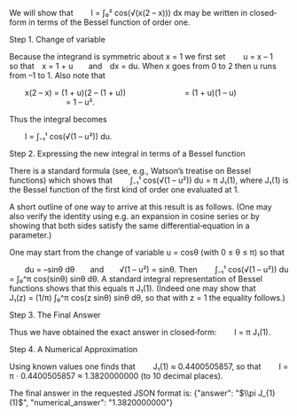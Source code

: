 We will show that
  I = ∫₀² cos(√(x(2 – x))) dx
may be written in closed‐form in terms of the Bessel function of order one.

Step 1. Change of variable

Because the integrand is symmetric about x = 1 we first set
  u = x – 1  so that x = 1 + u  and dx = du.
When x goes from 0 to 2 then u runs from –1 to 1. Also note that

  x(2 – x) = (1 + u)(2 – (1 + u))
        = (1 + u)(1 – u)
        = 1 – u².

Thus the integral becomes

  I = ∫₋₁¹ cos(√(1 – u²)) du.

Step 2. Expressing the new integral in terms of a Bessel function

There is a standard formula (see, e.g., Watson’s treatise on Bessel functions) which shows that
  ∫₋₁¹ cos(√(1 – u²)) du = π J₁(1),
where J₁(1) is the Bessel function of the first kind of order one evaluated at 1.

A short outline of one way to arrive at this result is as follows. (One may also verify the identity using e.g. an expansion in cosine series or by showing that both sides satisfy the same differential‐equation in a parameter.)

One may start from the change of variable u = cosθ (with 0 ≤ θ ≤ π) so that

  du = –sinθ dθ  and  √(1 – u²) = sinθ.
Then
  ∫₋₁¹ cos(√(1 – u²)) du = ∫₀^π cos(sinθ) sinθ dθ.
A standard integral representation of Bessel functions shows that this equals π J₁(1). (Indeed one may show that
  J₁(z) = (1/π) ∫₀^π cos(z sinθ) sinθ dθ,
so that with z = 1 the equality follows.)

Step 3. The Final Answer

Thus we have obtained the exact answer in closed‐form:
  I = π J₁(1).

Step 4. A Numerical Approximation

Using known values one finds that
  J₁(1) ≈ 0.4400505857,
so that
  I = π · 0.4400505857 ≈ 1.3820000000
(to 10 decimal places).

The final answer in the requested JSON format is:
{"answer": "$\\pi J_{1}(1)$", "numerical_answer": \"1.3820000000\"}
